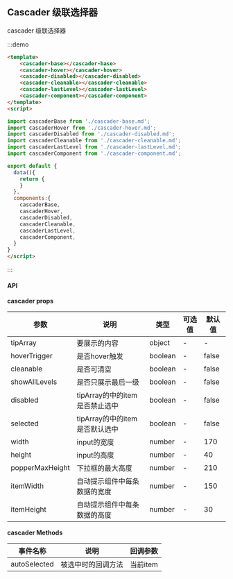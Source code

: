 ## Cascader 级联选择器

cascader 级联选择器

:::demo 
```html
<template>
    <cascader-base></cascader-base>
    <cascader-hover></cascader-hover>
    <cascader-disabled></cascader-disabled>
    <cascader-cleanable></cascader-cleanable>
    <cascader-lastLevel></cascader-lastLevel>
    <cascader-component></cascader-component>
</template>
<script>

import cascaderBase from './cascader-base.md';
import cascaderHover from './cascader-hover.md';
import cascaderDisabled from './cascader-disabled.md';
import cascaderCleanable from './cascader-cleanable.md';
import cascaderLastLevel from './cascader-lastLevel.md';
import cascaderComponent from './cascader-component.md';

export default {
  data(){
    return {
    }
  },
  components:{
    cascaderBase,
    cascaderHover,
    cascaderDisabled,
    cascaderCleanable,
    cascaderLastLevel,
    cascaderComponent,
  }
}
</script>
```
:::



#### API

**cascader props**

| 参数      | 说明          | 类型      | 可选值                           | 默认值  |
|---------- |-------------- |---------- |--------------------------------  |-------- |
| tipArray | 要展示的内容 | object | - | - |
| hoverTrigger | 是否hover触发 | boolean | - | false |
| cleanable | 是否可清空 | boolean | - | false |
| showAllLevels | 是否只展示最后一级 | boolean | - | false |
| disabled | tipArray的中的item是否禁止选中 | boolean | - | false |
| selected | tipArray的中的item是否默认选中 | boolean | - | false |
| width | input的宽度 | number | - | 170 |
| height | input的高度 | number | - | 40 |
| popperMaxHeight | 下拉框的最大高度 | number | - | 210 |
| itemWidth | 自动提示组件中每条数据的宽度 | number | - | 150 |
| itemHeight | 自动提示组件中每条数据的高度 | number | - | 30 |

**cascader Methods**

| 事件名称 | 说明 | 回调参数 |
|---------- |-------- |---------- |
| autoSelected | 被选中时的回调方法 | 当前item |

